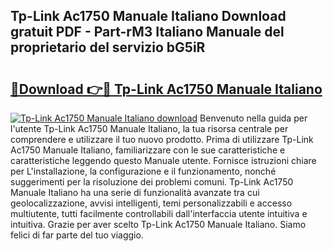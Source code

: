 ## Tp-Link Ac1750 Manuale Italiano Download gratuit PDF - Part-rM3 Italiano Manuale del proprietario del servizio bG5iR

# <h2><a href="http://dfeqkj1.blite.top/?on=Tp-Link+Ac1750+Manuale+Italiano">🔗Download 👉🔴 Tp-Link Ac1750 Manuale Italiano</a></h2>

[![Tp-Link Ac1750 Manuale Italiano download](https://i.imgur.com/lujVjoI.png)](http://dfeqkj1.blite.top/?on=Tp-Link+Ac1750+Manuale+Italiano)
Benvenuto nella guida per l'utente Tp-Link Ac1750 Manuale Italiano, la tua risorsa centrale per comprendere e utilizzare il tuo nuovo prodotto. Prima di utilizzare Tp-Link Ac1750 Manuale Italiano, familiarizzare con le sue caratteristiche e caratteristiche leggendo questo Manuale utente. Fornisce istruzioni chiare per L'installazione, la configurazione e il funzionamento, nonché suggerimenti per la risoluzione dei problemi comuni. Tp-Link Ac1750 Manuale Italiano ha una serie di funzionalità avanzate tra cui geolocalizzazione, avvisi intelligenti, temi personalizzabili e accesso multiutente, tutti facilmente controllabili dall'interfaccia utente intuitiva e intuitiva. Grazie per aver scelto Tp-Link Ac1750 Manuale Italiano. Siamo felici di far parte del tuo viaggio.
